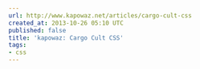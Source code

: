 ```yaml
---
url: http://www.kapowaz.net/articles/cargo-cult-css
created_at: 2013-10-26 05:10 UTC
published: false
title: 'kapowaz: Cargo Cult CSS'
tags:
- css
---
```



